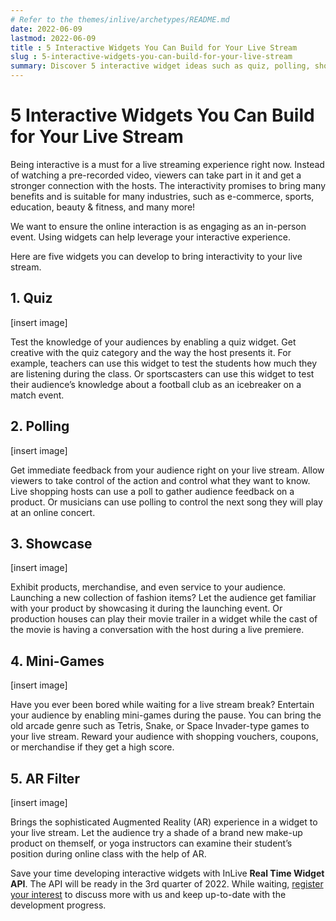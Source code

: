 ```yaml
---
# Refer to the themes/inlive/archetypes/README.md
date: 2022-06-09
lastmod: 2022-06-09
title : 5 Interactive Widgets You Can Build for Your Live Stream
slug : 5-interactive-widgets-you-can-build-for-your-live-stream
summary: Discover 5 interactive widget ideas such as quiz, polling, showcase, mini-games, and AR filter that you can develop on your live stream with the help of inLive Real Time Widget API.
---
```


# 5 Interactive Widgets You Can Build for Your Live Stream

Being interactive is a must for a live streaming experience right now. Instead of watching a pre-recorded video, viewers can take part in it and get a stronger connection with the hosts. The interactivity promises to bring many benefits and is suitable for many industries, such as e-commerce, sports, education, beauty & fitness, and many more!

We want to ensure the online interaction is as engaging as an in-person event. Using widgets can help leverage your interactive experience.

Here are five widgets you can develop to bring interactivity to your live stream.

## 1. Quiz

[insert image]

Test the knowledge of your audiences by enabling a quiz widget. Get creative with the quiz category and the way the host presents it. For example, teachers can use this widget to test the students how much they are listening during the class. Or sportscasters can use this widget to test their audience’s knowledge about a football club as an icebreaker on a match event.

## 2. Polling

[insert image]

Get immediate feedback from your audience right on your live stream. Allow viewers to take control of the action and control what they want to know. Live shopping hosts can use a poll to gather audience feedback on a product. Or musicians can use polling to control the next song they will play at an online concert.

## 3. Showcase

[insert image]

Exhibit products, merchandise, and even service to your audience. Launching a new collection of fashion items? Let the audience get familiar with your product by showcasing it during the launching event. Or production houses can play their movie trailer in a widget while the cast of the movie is having a conversation with the host during a live premiere.

## 4. Mini-Games

[insert image]

Have you ever been bored while waiting for a live stream break? Entertain your audience by enabling mini-games during the pause. You can bring the old arcade genre such as Tetris, Snake, or Space Invader-type games to your live stream. Reward your audience with shopping vouchers, coupons, or merchandise if they get a high score.

## 5. AR Filter

[insert image]

Brings the sophisticated Augmented Reality (AR) experience in a widget to your live stream. Let the audience try a shade of a brand new make-up product on themself, or yoga instructors can examine their student’s position during online class with the help of AR.

Save your time developing interactive widgets with InLive **Real Time Widget API**. The API will be ready in the 3rd quarter of 2022. While waiting, [register your interest](https://tally.so/r/wgD9aM) to discuss more with us and keep up-to-date with the development progress.
